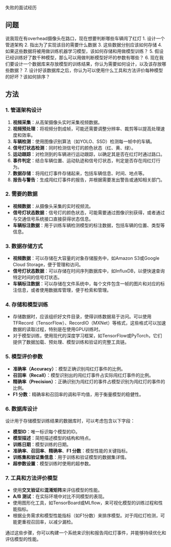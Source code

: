 失败的面试经历

## 问题
说我现在有overhead摄像头在路口，现在想要判断哪些车辆闯了红灯 1. 设计一个管道架构 2. 指出为了实现该目的需要什么数据 3. 这些数据分别应该如何存储 4. 如果这些数据将被用做训练机器学习模型，该如何存储和用做模型训练？ 5. 假设已经训练好了数千种模型，那么可以用做判断模型好坏的参数有哪些？ 6. 现在我们要设计一个数据库来存放模型的训练结果，你认为需要如何设计，以及该存放哪些数据？ 7. 设计好该数据库之后，你认为可以使用什么工具和方法评价每种模型的好坏？该如何排序？

## 方法

### 1. 管道架构设计

1. **视频采集**：从高架摄像头实时采集视频数据。
2. **视频预处理**：将视频分割成帧，可能还需要调整分辨率、裁剪等以提高处理速度和效率。
3. **车辆检测**：使用图像识别算法（如YOLO、SSD）检测每一帧中的车辆。
4. **信号灯状态检测**：同时检测信号灯的颜色状态（红、黄、绿）。
5. **运动跟踪**：对检测到的车辆进行运动跟踪，以确定其是否在红灯时通过路口。
6. **事件判定**：结合车辆位置、运动轨迹和信号灯状态，判定是否存在闯红灯行为。
7. **数据存储**：将闯红灯事件存储起来，包括车辆信息、时间、地点等。
8. **报告与警告**：生成闯红灯事件的报告，并根据需要发出警告或通知相关部门。

### 2. 需要的数据

- **视频数据**：从摄像头采集的实时视频流。
- **信号灯状态数据**：信号灯的颜色状态，可能需要通过图像识别获得，或者通过与交通信号系统接口直接获得状态信息。
- **车辆标注数据**：用于训练车辆检测模型的标注数据，包括车辆的位置、类型等信息。

### 3. 数据存储方式

- **视频数据**：可以存储在大容量的对象存储服务中，如Amazon S3或Google Cloud Storage，便于管理和访问。
- **信号灯状态数据**：可以存储在时间序列数据库中，如InfluxDB，以便快速查询特定时间的信号灯状态。
- **车辆标注数据**：可以存储在文件系统中，每个文件包含一帧的图片和对应的标注信息，或者使用数据库管理，便于检索和管理。

### 4. 存储和模型训练

- 存储数据时，应该组织好文件目录，使得训练数据易于访问。可以使用TFRecord（TensorFlow）、RecordIO（MXNet）等格式，这些格式可以加速数据的读取过程，特别是在使用GPU训练时。
- 对于模型训练，使用现代的深度学习框架，如TensorFlow或PyTorch，它们提供了数据加载、预处理、模型训练和验证的完整工具链。

### 5. 模型评价参数

- **准确率（Accuracy）**：模型正确识别闯红灯事件的比例。
- **召回率（Recall）**：模型识别出的闯红灯事件占实际闯红灯事件的比例。
- **精确率（Precision）**：正确识别为闯红灯的事件占模型识别为闯红灯的事件的比例。
- **F1 分数**：精确率和召回率的调和平均值，用于衡量模型的稳健性。

### 6. 数据库设计

设计用于存储模型训练结果的数据库时，可以考虑包含以下字段：

- **模型ID**：唯一标识每个模型的ID。
- **模型描述**：简短描述模型的结构和特点。
- **训练日期**：模型训练的日期。
- **准确率**、**召回率**、**精确率**、**F1 分数**：模型性能的关键指标。
- **训练集和验证集信息**：用于训练和验证模型的数据集详情。
- **超参数设置**：模型训练时使用的超参数。

### 7. 工具和方法评价模型

- 使用**交叉验证**和**混淆矩阵**来评估模型的性能。
- **A/B 测试**：在实际环境中对比不同模型的表现。
- 使用图形化工具，如TensorBoard或MLflow，来可视化模型的训练过程和性能指标。
- 根据业务需求和模型性能指标（如F1分数）来排序模型。对于闯红灯检测，可能更重视召回率，以减少漏检。

通过这些步骤，你可以构建一个系统来识别和报告闯红灯事件，并能够持续优化和评估模型的性能。